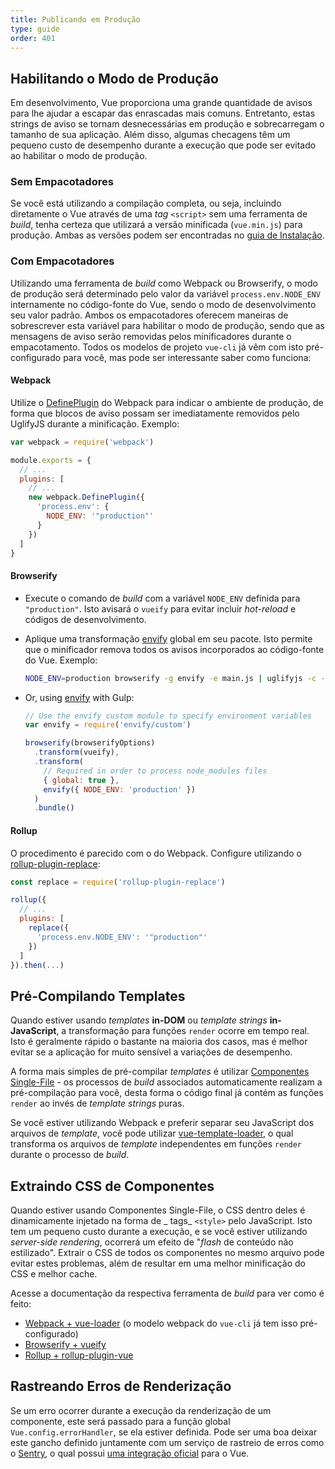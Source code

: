 ```yaml
---
title: Publicando em Produção
type: guide
order: 401
---
```


## Habilitando o Modo de Produção

Em desenvolvimento, Vue proporciona uma grande quantidade de avisos para lhe ajudar a escapar das enrascadas mais comuns. Entretanto, estas strings de aviso se tornam desnecessárias em produção e sobrecarregam o tamanho de sua aplicação. Além disso, algumas checagens têm um pequeno custo de desempenho durante a execução que pode ser evitado ao habilitar o modo de produção.

### Sem Empacotadores

Se você está utilizando a compilação completa, ou seja, incluindo diretamente o Vue através de uma _tag_ `<script>` sem uma ferramenta de _build_, tenha certeza que utilizará a versão minificada (`vue.min.js`) para produção. Ambas as versões podem ser encontradas no [guia de Instalação](installation.html#Inclusao-Direta-com-lt-script-gt).

### Com Empacotadores

Utilizando uma ferramenta de _build_ como Webpack ou Browserify, o modo de produção será determinado pelo valor da variável `process.env.NODE_ENV` internamente no código-fonte do Vue, sendo o modo de desenvolvimento seu valor padrão. Ambos os empacotadores oferecem maneiras de sobrescrever esta variável para habilitar o modo de produção, sendo que as mensagens de aviso serão removidas pelos minificadores durante o empacotamento. Todos os modelos de projeto `vue-cli` já vêm com isto pré-configurado para você, mas pode ser interessante saber como funciona:

#### Webpack

Utilize o [DefinePlugin](https://webpack.js.org/plugins/define-plugin/) do Webpack para indicar o ambiente de produção, de forma que blocos de aviso possam ser imediatamente removidos pelo UglifyJS durante a minificação. Exemplo:

``` js
var webpack = require('webpack')

module.exports = {
  // ...
  plugins: [
    // ...
    new webpack.DefinePlugin({
      'process.env': {
        NODE_ENV: '"production"'
      }
    })
  ]
}
```

#### Browserify

- Execute o comando de _build_ com a variável `NODE_ENV` definida para `"production"`. Isto avisará o `vueify` para evitar incluir _hot-reload_ e códigos de desenvolvimento.

- Aplique uma transformação [envify](https://github.com/hughsk/envify) global em seu pacote. Isto permite que o minificador remova todos os avisos incorporados ao código-fonte do Vue. Exemplo:

  ``` bash
  NODE_ENV=production browserify -g envify -e main.js | uglifyjs -c -m > build.js
  ```

- Or, using [envify](https://github.com/hughsk/envify) with Gulp:

  ``` js
  // Use the envify custom module to specify environment variables
  var envify = require('envify/custom')

  browserify(browserifyOptions)
    .transform(vueify),
    .transform(
      // Required in order to process node_modules files
      { global: true },
      envify({ NODE_ENV: 'production' })
    )
    .bundle()
  ```

#### Rollup

O procedimento é parecido com o do Webpack. Configure utilizando o [rollup-plugin-replace](https://github.com/rollup/rollup-plugin-replace):

``` js
const replace = require('rollup-plugin-replace')

rollup({
  // ...
  plugins: [
    replace({
      'process.env.NODE_ENV': '"production"'
    })
  ]
}).then(...)
```

## Pré-Compilando Templates

Quando estiver usando _templates_ **in-DOM** ou _template strings_ **in-JavaScript**, a transformação para funções `render` ocorre em tempo real. Isto é geralmente rápido o bastante na maioria dos casos, mas é melhor evitar se a aplicação for muito sensível a variações de desempenho.

A forma mais simples de pré-compilar _templates_ é utilizar [Componentes Single-File](single-file-components.html) - os processos de _build_ associados automaticamente realizam a pré-compilação para você, desta forma o código final já contém as funções `render` ao invés de _template strings_ puras.

Se você estiver utilizando Webpack e preferir separar seu JavaScript dos arquivos de _template_, você pode utilizar [vue-template-loader](https://github.com/ktsn/vue-template-loader), o qual transforma os arquivos de _template_ independentes em funções `render` durante o processo de _build_.

## Extraindo CSS de Componentes

Quando estiver usando Componentes Single-File, o CSS dentro deles é dinamicamente injetado na forma de _ tags_ `<style>` pelo JavaScript. Isto tem um pequeno custo durante a execução, e se você estiver utilizando _server-side rendering_, ocorrerá um efeito de "_flash_ de conteúdo não estilizado". Extrair o CSS de todos os componentes no mesmo arquivo pode evitar estes problemas, além de resultar em uma melhor minificação do CSS e melhor cache.

Acesse a documentação da respectiva ferramenta de _build_ para ver como é feito:

- [Webpack + vue-loader](https://vue-loader.vuejs.org/en/configurations/extract-css.html) (o modelo webpack do `vue-cli` já tem isso pré-configurado)
- [Browserify + vueify](https://github.com/vuejs/vueify#css-extraction)
- [Rollup + rollup-plugin-vue](https://vuejs.github.io/rollup-plugin-vue/#/en/2.3/?id=custom-handler)

## Rastreando Erros de Renderização

Se um erro ocorrer durante a execução da renderização de um componente, este será passado para a função global `Vue.config.errorHandler`, se ela estiver definida. Pode ser uma boa deixar este gancho definido juntamente com um serviço de rastreio de erros como o [Sentry](https://sentry.io), o qual possui [uma integração oficial](https://sentry.io/for/vue/) para o Vue.
